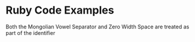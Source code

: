 # Ruby Code Examples
Both the Mongolian Vowel Separator and Zero Width Space are treated as part of the identifier

